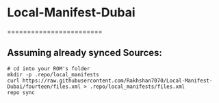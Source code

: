 # Local-Manifest-Dubai
========================

Assuming already synced Sources:
----------
    # cd into your ROM's folder
    mkdir -p .repo/local_manifests
    curl https://raw.githubusercontent.com/Rakhshan7070/Local-Manifest-Dubai/fourteen/files.xml > .repo/local_manifests/files.xml
    repo sync
